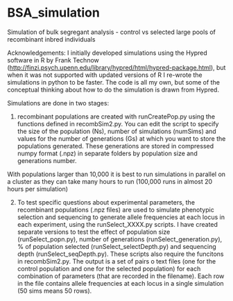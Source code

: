 # BSA_simulation
Simulation of bulk segregant analysis - control vs selected large pools of recombinant inbred individuals

Acknowledgements: I initially developed simulations using the Hypred software in R by Frank Technow (http://finzi.psych.upenn.edu/library/hypred/html/hypred-package.html), but when it was not supported with updated versions of R I re-wrote the simulations in python to be faster. The code is all my own, but some of the conceptual thinking about how to do the simulation is drawn from Hypred.

Simulations are done in two stages: 
1) recombinant populations are created with runCreatePop.py using the functions defined in recombSim2.py. You can edit the script to specify the size of the population (Ns), number of simulations (numSims) and values for the number of generations (Gs) at which you want to store the populations generated. These generations are stored in compressed numpy format (.npz) in separate folders by population size and generations number. 

With populations larger than 10,000 it is best to run simulations in parallel on a cluster as they can take many hours to run (100,000 runs in almost 20 hours per simulation)

2) To test specific questions about experimental parameters, the recombinant populations (.npz files) are used to simulate phenotypic selection and sequencing to generate allele frequencies at each locus in each experiment, using the runSelect_XXXX.py scripts. I have created separate versions to test the effect of population size (runSelect_popn.py), number of generations (runSelect_generation.py), % of population selected (runSelect_selectDepth.py) and sequencing depth (runSelect_seqDepth.py). These scripts also require the funcitons in recombSim2.py.
The output is a set of pairs o text files (one for the control population and one for the selected population) for each combination of parameters (that are recorded in the filename). Each row in the file contains allele frequencies at each locus in a single simulation (50 sims means 50 rows). 
